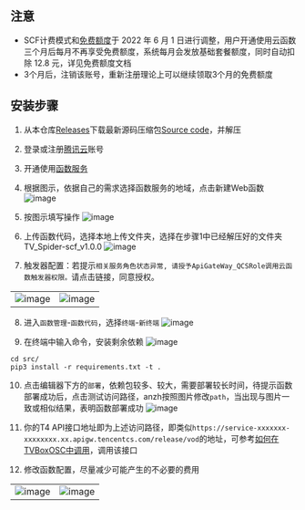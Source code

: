 ## 注意
- SCF计费模式和[免费额度](https://cloud.tencent.com/document/product/583/12282)于 2022 年 6 月 1 日进行调整，用户开通使用云函数三个月后每月不再享受免费额度，系统每月会发放基础套餐额度，同时自动扣除 12.8 元，详见免费额度文档
- 3个月后，注销该账号，重新注册理论上可以继续领取3个月的免费额度
## 安装步骤
1. 从本仓库[Releases](https://github.com/sec-an/TV_Spider/releases)下载最新源码压缩包[Source code](https://github.com/sec-an/TV_Spider/archive/refs/tags/scf_v1.0.0.zip)，并解压
2. 登录或注册[腾讯云](https://cloud.tencent.com/)账号
3. 开通使用[函数服务](https://console.cloud.tencent.com/scf/list)
4. 根据图示，依据自己的需求选择函数服务的地域，点击新建Web函数
![image](https://user-images.githubusercontent.com/23151539/187013972-88c0ae6f-8b1d-43c0-b989-cbc804b3f460.png)

5. 按图示填写操作
![image](https://user-images.githubusercontent.com/23151539/187014068-367db310-982d-439b-af17-7cd32a995a38.png)

6. 上传函数代码，选择本地上传文件夹，选择在步骤1中已经解压好的文件夹TV_Spider-scf_v1.0.0
![image](https://user-images.githubusercontent.com/23151539/187014730-e4d6d6b6-61d6-4fb3-b533-1deea45096de.png)

7. 触发器配置：若提示`相关服务角色状态异常, 请授予ApiGateWay_QCSRole调用云函数触发器权限。`请点击链接，同意授权。

|||
| :----: | :----: |
|![image](https://user-images.githubusercontent.com/23151539/187014258-7be6a5c2-d0dd-4439-aef4-385e1f2d62dc.png)|![image](https://user-images.githubusercontent.com/23151539/187014231-4d39ee0a-4d54-4113-9e53-6f7e1bbb64ed.png)|

8. 进入`函数管理`-`函数代码`，选择`终端`-`新终端`
![image](https://user-images.githubusercontent.com/23151539/187014863-1bf85d94-a987-4033-85cf-4db67d567f4b.png)

9. 在终端中输入命令，安装剩余依赖
![image](https://user-images.githubusercontent.com/23151539/187018969-df3e1bcc-9652-4d1f-a963-1dd6f39ffe09.png)


```
cd src/
pip3 install -r requirements.txt -t .
```

10. 点击编辑器下方的`部署`，依赖包较多、较大，需要部署较长时间，待提示函数部署成功后，点击测试访问路径，anzh按照图片修改`path`，当出现与图片一致或相似结果，表明函数部署成功
![image](https://user-images.githubusercontent.com/23151539/187015254-caef54ab-9187-437a-a04c-1028f9d1161e.png)


11. 你的T4 API接口地址即为上述访问路径，即类似`https://service-xxxxxxx-xxxxxxxx.xx.apigw.tencentcs.com/release/vod`的地址，可参考[如何在TVBoxOSC中调用](https://github.com/sec-an/TV_Spider/wiki/%E5%A6%82%E4%BD%95%E5%9C%A8TVBoxOSC%E4%B8%AD%E8%B0%83%E7%94%A8)，调用该接口

12. 修改函数配置，尽量减少可能产生的不必要的费用

|||
| :----: | :----: |
|![image](https://user-images.githubusercontent.com/23151539/187015391-949dd430-9bd1-4c7c-990d-5c068f19ab15.png)|![image](https://user-images.githubusercontent.com/23151539/187015463-e0c69dfa-4413-4861-960a-0d80e98a89d1.png)|